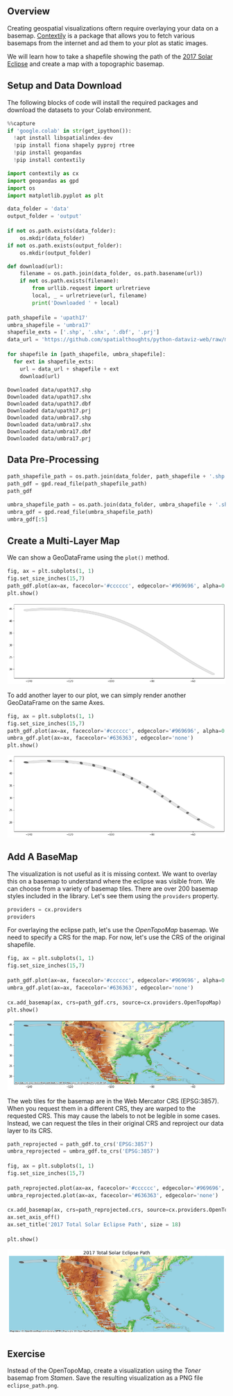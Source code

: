 ## Overview

Creating geospatial visualizations oftern require overlaying your data on a basemap. [Contextily](https://contextily.readthedocs.io/en/latest/) is a package that allows you to fetch various basemaps from the internet and ad them to your plot as static images.

We will learn how to take a shapefile showing the path of the [2017 Solar Eclipse](https://svs.gsfc.nasa.gov/4518) and create a map with a topographic basemap. 

## Setup and Data Download

The following blocks of code will install the required packages and download the datasets to your Colab environment.


```python
%%capture
if 'google.colab' in str(get_ipython()):
  !apt install libspatialindex-dev
  !pip install fiona shapely pyproj rtree
  !pip install geopandas
  !pip install contextily
```


```python
import contextily as cx
import geopandas as gpd
import os
import matplotlib.pyplot as plt
```


```python
data_folder = 'data'
output_folder = 'output'

if not os.path.exists(data_folder):
    os.mkdir(data_folder)
if not os.path.exists(output_folder):
    os.mkdir(output_folder)
```


```python
def download(url):
    filename = os.path.join(data_folder, os.path.basename(url))
    if not os.path.exists(filename):
        from urllib.request import urlretrieve
        local, _ = urlretrieve(url, filename)
        print('Downloaded ' + local)

path_shapefile = 'upath17'
umbra_shapefile = 'umbra17'
shapefile_exts = ['.shp', '.shx', '.dbf', '.prj']
data_url = 'https://github.com/spatialthoughts/python-dataviz-web/raw/main/data/eclipse/'

for shapefile in [path_shapefile, umbra_shapefile]:
  for ext in shapefile_exts:
    url = data_url + shapefile + ext
    download(url)
```

    Downloaded data/upath17.shp
    Downloaded data/upath17.shx
    Downloaded data/upath17.dbf
    Downloaded data/upath17.prj
    Downloaded data/umbra17.shp
    Downloaded data/umbra17.shx
    Downloaded data/umbra17.dbf
    Downloaded data/umbra17.prj


## Data Pre-Processing


```python
path_shapefile_path = os.path.join(data_folder, path_shapefile + '.shp')
path_gdf = gpd.read_file(path_shapefile_path)
path_gdf
```


```python
umbra_shapefile_path = os.path.join(data_folder, umbra_shapefile + '.shp')
umbra_gdf = gpd.read_file(umbra_shapefile_path)
umbra_gdf[:5]
```

## Create a Multi-Layer Map

We can show a GeoDataFrame using the `plot()` method.


```python
fig, ax = plt.subplots(1, 1)
fig.set_size_inches(15,7)
path_gdf.plot(ax=ax, facecolor='#cccccc', edgecolor='#969696', alpha=0.5)
plt.show()
```


    
![](python-dataviz-output/04_using_basemaps_files/04_using_basemaps_12_0.png)
    


To add another layer to our plot, we can simply render another GeoDataFrame on the same Axes.


```python
fig, ax = plt.subplots(1, 1)
fig.set_size_inches(15,7)
path_gdf.plot(ax=ax, facecolor='#cccccc', edgecolor='#969696', alpha=0.5)
umbra_gdf.plot(ax=ax, facecolor='#636363', edgecolor='none')
plt.show()
```


    
![](python-dataviz-output/04_using_basemaps_files/04_using_basemaps_14_0.png)
    


## Add A BaseMap

The visualization is not useful as it is missing context. We want to overlay this on a basemap to understand where the eclipse was visible from. We can choose from a variety of basemap tiles. There are over 200 basemap styles included in the library. Let's see them using the `providers` property.


```python
providers = cx.providers
providers
```

For overlaying the eclipse path, let's use the *OpenTopoMap* basemap. We need to specify a CRS for the map. For now, let's use the CRS of the original shapefile.


```python
fig, ax = plt.subplots(1, 1)
fig.set_size_inches(15,7)

path_gdf.plot(ax=ax, facecolor='#cccccc', edgecolor='#969696', alpha=0.5)
umbra_gdf.plot(ax=ax, facecolor='#636363', edgecolor='none')

cx.add_basemap(ax, crs=path_gdf.crs, source=cx.providers.OpenTopoMap)
plt.show()
```


    
![](python-dataviz-output/04_using_basemaps_files/04_using_basemaps_19_0.png)
    


The web tiles for the basemap are in the Web Mercator CRS (EPSG:3857). When you request them in a different CRS, they are warped to the requested CRS. This may cause the labels to not be legible in some cases. Instead, we can request the tiles in their original CRS and reproject our data layer to its CRS.


```python
path_reprojected = path_gdf.to_crs('EPSG:3857')
umbra_reprojected = umbra_gdf.to_crs('EPSG:3857')

fig, ax = plt.subplots(1, 1)
fig.set_size_inches(15,7)

path_reprojected.plot(ax=ax, facecolor='#cccccc', edgecolor='#969696', alpha=0.5)
umbra_reprojected.plot(ax=ax, facecolor='#636363', edgecolor='none')

cx.add_basemap(ax, crs=path_reprojected.crs, source=cx.providers.OpenTopoMap)
ax.set_axis_off()
ax.set_title('2017 Total Solar Eclipse Path', size = 18)

plt.show()
```


    
![](python-dataviz-output/04_using_basemaps_files/04_using_basemaps_21_0.png)
    


## Exercise

Instead of the OpenTopoMap, create a visualization using the *Toner* basemap from *Stamen*. Save the resulting visualization as a PNG file `eclipse_path.png`.
